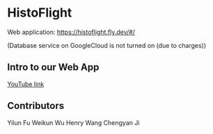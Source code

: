 # HistoFlight
Web application: https://histoflight.fly.dev/#/

(Database service on GoogleCloud is not turned on (due to charges))
## Intro to our Web App
[YouTube link](https://youtu.be/BMpqUacX58w)
## Contributors
Yilun Fu
Weikun Wu
Henry Wang
Chengyan Ji
